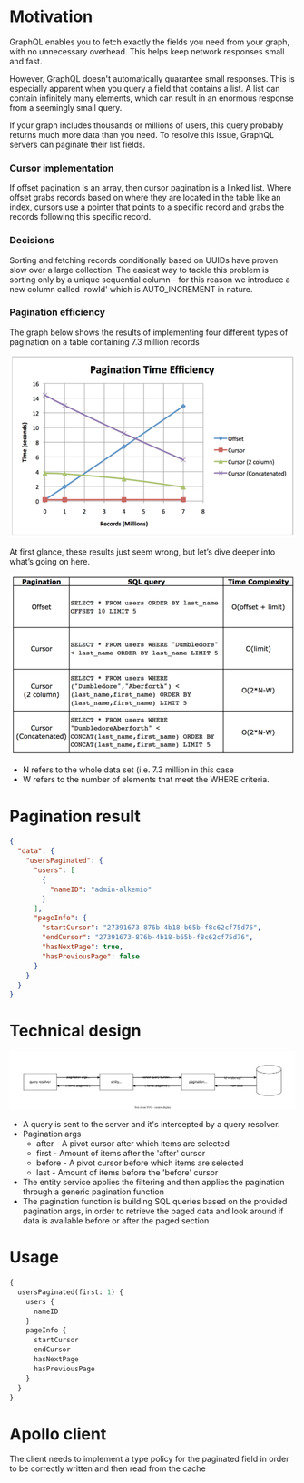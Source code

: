 # Motivation

GraphQL enables you to fetch exactly the fields you need from your graph, with no unnecessary overhead.
This helps keep network responses small and fast.

However, GraphQL doesn't automatically guarantee small responses.
This is especially apparent when you query a field that contains a list.
A list can contain infinitely many elements, which can result in an enormous response from a seemingly small query.

If your graph includes thousands or millions of users, this query probably returns much more data than you need.
To resolve this issue, GraphQL servers can paginate their list fields.

### Cursor implementation

If offset pagination is an array, then cursor pagination is a linked list.
Where offset grabs records based on where they are located in the table like an index,
cursors use a pointer that points to a specific record and grabs the records following this specific record.

### Decisions

Sorting and fetching records conditionally based on UUIDs have proven slow over a large collection.
The easiest way to tackle this problem is sorting only by a unique sequential column - for this reason we introduce
a new column called 'rowId' which is AUTO_INCREMENT in nature.

### Pagination efficiency

The graph below shows the results of implementing four different types of pagination on a table containing 7.3 million records

![Pagination efficiency](images/pagination-efficiency.png)

At first glance, these results just seem wrong, but let’s dive deeper into what’s going on here.

![Pagination time complexity](images/pagination-time-complexity.png)

- N refers to the whole data set (i.e. 7.3 million in this case
- W refers to the number of elements that meet the WHERE criteria.

# Pagination result

```json
{
  "data": {
    "usersPaginated": {
      "users": [
        {
          "nameID": "admin-alkemio"
        }
      ],
      "pageInfo": {
        "startCursor": "27391673-876b-4b18-b65b-f8c62cf75d76",
        "endCursor": "27391673-876b-4b18-b65b-f8c62cf75d76",
        "hasNextPage": true,
        "hasPreviousPage": false
      }
    }
  }
}
```

# Technical design

![Pagination design](images/alkemio-pagination-design.svg)

- A query is sent to the server and it's intercepted by a query resolver.
- Pagination args
  - after - A pivot cursor after which items are selected
  - first - Amount of items after the 'after' cursor
  - before - A pivot cursor before which items are selected
  - last - Amount of items before the 'before' cursor
- The entity service applies the filtering and then applies the pagination through a generic pagination function
- The pagination function is building SQL queries based on the provided pagination args,
  in order to retrieve the paged data and look around if data is available before or after the paged section

# Usage

```graphql
{
  usersPaginated(first: 1) {
    users {
      nameID
    }
    pageInfo {
      startCursor
      endCursor
      hasNextPage
      hasPreviousPage
    }
  }
}
```

# Apollo client

The client needs to implement a type policy for the paginated field in order to be
correctly written and then read from the cache
